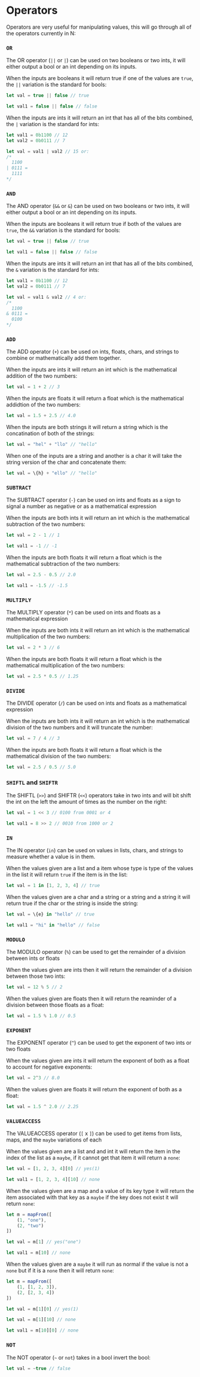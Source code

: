 # Operators

Operators are very useful for manipulating values, this will go through all of the operators currently in N:

### `OR`
The OR operator (`||` or `|`) can be used on two booleans or two ints, it will either output a bool or an int depending on its inputs.

When the inputs are booleans it will return true if one of the values are `true`, the `||` variation is the standard for bools:
```js
let val = true || false // true

let val1 = false || false // false
```

When the inputs are ints it will return an int that has all of the bits combined, the `|` variation is the standard for ints:
```js
let val1 = 0b1100 // 12
let val2 = 0b0111 // 7

let val = val1 | val2 // 15 or:
/*
  1100
| 0111 =
  1111
*/
```

### `AND`
The AND operator (`&&` or `&`) can be used on two booleans or two ints, it will either output a bool or an int depending on its inputs.

When the inputs are booleans it will return true if both of the values are `true`, the `&&` variation is the standard for bools:
```js
let val = true || false // true

let val1 = false || false // false
```

When the inputs are ints it will return an int that has all of the bits combined, the `&` variation is the standard for ints:
```js
let val1 = 0b1100 // 12
let val2 = 0b0111 // 7

let val = val1 & val2 // 4 or:
/*
  1100
& 0111 =
  0100
*/
```

### `ADD`
The ADD operator (`+`) can be used on ints, floats, chars, and strings to combine or mathematically add them together.

When the inputs are ints it will return an int which is the mathematical addition of the two numbers:
```js
let val = 1 + 2 // 3
```

When the inputs are floats it will return a float which is the mathematical addidtion of the two numbers: 
```js
let val = 1.5 + 2.5 // 4.0
```

When the inputs are both strings it will return a string which is the concatination of both of the strings:
```js
let val = "hel" + "llo" // "hello"
```

When one of the inputs are a string and another is a char it will take the string version of the char and concatenate them:
```js
let val = \{h} + "ello" // "hello"
```

### `SUBTRACT`
The SUBTRACT operator (`-`) can be used on ints and floats as a sign to signal a number as negative or as a mathematical expression

When the inputs are both ints it will return an int which is the mathematical subtraction of the two numbers:
```js
let val = 2 - 1 // 1

let val1 = -1 // -1
```

When the inputs are both floats it will return a float which is the mathematical subtraction of the two numbers:
```js
let val = 2.5 - 0.5 // 2.0

let val1 = -1.5 // -1.5
```

### `MULTIPLY`
The MULTIPLY operator (`*`) can be used on ints and floats as a mathematical expression

When the inputs are both ints it will return an int which is the mathematical multiplication of the two numbers:
```js
let val = 2 * 3 // 6
```

When the inputs are both floats it will return a float which is the mathematical multiplication of the two numbers:
```js
let val = 2.5 * 0.5 // 1.25
```

### `DIVIDE`
The DIVIDE operator (`/`) can be used on ints and floats as a mathematical expression

When the inputs are both ints it will return an int which is the mathematical division of the two numbers and it will truncate the number:
```js
let val = 7 / 4 // 3
```

When the inputs are both floats it will return a float which is the mathematical division of the two numbers:
```js
let val = 2.5 / 0.5 // 5.0
```

### `SHIFTL` and `SHIFTR`
The SHIFTL (`>>`) and SHIFTR (`<<`) operators take in two ints and will bit shift the int on the left the amount of times as the number on the right:
```js
let val = 1 << 3 // 0100 from 0001 or 4

let val1 = 8 >> 2 // 0010 from 1000 or 2
```

### `IN`
The IN operator (`in`) can be used on values in lists, chars, and strings to measure whether a value is in them.

When the values given are a list and a item whose type is type of the values in the list it will return `true` if the item is in the list:
```js
let val = 1 in [1, 2, 3, 4] // true
```

When the values given are a char and a string or a string and a string it will return true if the char or the string is inside the string:
```js
let val = \{e} in "hello" // true

let val1 = "hi" in "hello" // false
```

### `MODULO`
The MODULO operator (`%`) can be used to get the remainder of a division between ints or floats

When the values given are ints then it will return the remainder of a division between those two ints:
```js
let val = 12 % 5 // 2
```

When the values given are floats then it will return the reaminder of a division between those floats as a float:
```js
let val = 1.5 % 1.0 // 0.5
```

### `EXPONENT`
The EXPONENT operator (`^`) can be used to get the exponent of two ints or two floats

When the values given are ints it will return the exponent of both as a float to account for negative exponents:
```js
let val = 2^3 // 8.0
```

When the values given are floats it will return the exponent of both as a float:
```js
let val = 1.5 ^ 2.0 // 2.25
```

### `VALUEACCESS`
The VALUEACCESS operator (`[` x `]`) can be used to get items from lists, maps, and the `maybe` variations of each

When the values given are a list and and int it will return the item in the index of the list as a `maybe`, if it cannot get that item it will return a `none`:
```js
let val = [1, 2, 3, 4][0] // yes(1)

let val1 = [1, 2, 3, 4][10] // none
```

When the values given are a map and a value of its key type it will return the item associated with that key as a `maybe` if the key does not exist it will return `none`:
```js
let m = mapFrom([
	(1, "one"),
	(2, "two")
])

let val = m[1] // yes("one")

let val1 = m[10] // none
```

When the values given are a `maybe` it will run as normal if the value is not a `none` but if it is a `none` then it will return `none`:
```js
let m = mapFrom([
	(1, [1, 2, 3]),
	(2, [2, 3, 4])
])

let val = m[1][0] // yes(1)

let val = m[1][10] // none

let val1 = m[10][0] // none
```

### `NOT`
The NOT operator (`~` or `not`) takes in a bool invert the bool:
```js
let val = ~true // false
```
